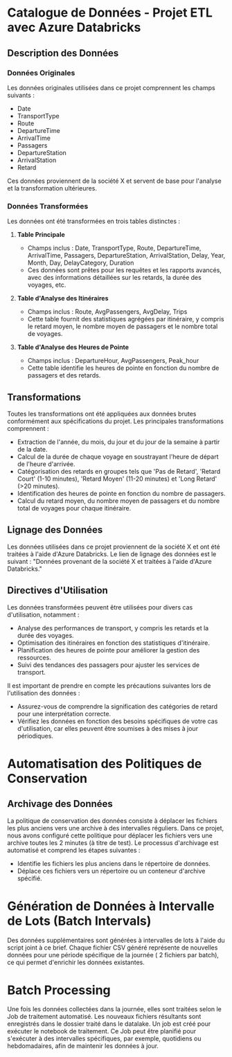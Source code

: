 # Catalogue de Données - Projet ETL avec Azure Databricks

## Description des Données

### Données Originales
Les données originales utilisées dans ce projet comprennent les champs suivants :
- Date
- TransportType
- Route
- DepartureTime
- ArrivalTime
- Passagers
- DepartureStation
- ArrivalStation
- Retard

Ces données proviennent de la société X et servent de base pour l'analyse et la transformation ultérieures.

### Données Transformées
Les données ont été transformées en trois tables distinctes :
1. **Table Principale**
   - Champs inclus : Date, TransportType, Route, DepartureTime, ArrivalTime, Passagers, DepartureStation, ArrivalStation, Delay, Year, Month, Day, DelayCategory, Duration
   - Ces données sont prêtes pour les requêtes et les rapports avancés, avec des informations détaillées sur les retards, la durée des voyages, etc.

2. **Table d'Analyse des Itinéraires**
   - Champs inclus : Route, AvgPassengers, AvgDelay, Trips
   - Cette table fournit des statistiques agrégées par itinéraire, y compris le retard moyen, le nombre moyen de passagers et le nombre total de voyages.

3. **Table d'Analyse des Heures de Pointe**
   - Champs inclus : DepartureHour, AvgPassengers, Peak_hour
   - Cette table identifie les heures de pointe en fonction du nombre de passagers et des retards.

## Transformations

Toutes les transformations ont été appliquées aux données brutes conformément aux spécifications du projet. Les principales transformations comprennent :
- Extraction de l'année, du mois, du jour et du jour de la semaine à partir de la date.
- Calcul de la durée de chaque voyage en soustrayant l'heure de départ de l'heure d'arrivée.
- Catégorisation des retards en groupes tels que 'Pas de Retard', 'Retard Court' (1-10 minutes), 'Retard Moyen' (11-20 minutes) et 'Long Retard' (>20 minutes).
- Identification des heures de pointe en fonction du nombre de passagers.
- Calcul du retard moyen, du nombre moyen de passagers et du nombre total de voyages pour chaque itinéraire.

## Lignage des Données

Les données utilisées dans ce projet proviennent de la société X et ont été traitées à l'aide d'Azure Databricks. Le lien de lignage des données est le suivant : "Données provenant de la société X et traitées à l'aide d'Azure Databricks."

## Directives d'Utilisation

Les données transformées peuvent être utilisées pour divers cas d'utilisation, notamment :
- Analyse des performances de transport, y compris les retards et la durée des voyages.
- Optimisation des itinéraires en fonction des statistiques d'itinéraire.
- Planification des heures de pointe pour améliorer la gestion des ressources.
- Suivi des tendances des passagers pour ajuster les services de transport.

Il est important de prendre en compte les précautions suivantes lors de l'utilisation des données :
- Assurez-vous de comprendre la signification des catégories de retard pour une interprétation correcte.
- Vérifiez les données en fonction des besoins spécifiques de votre cas d'utilisation, car elles peuvent être soumises à des mises à jour périodiques.

# Automatisation des Politiques de Conservation

## Archivage des Données
La politique de conservation des données consiste à déplacer les fichiers les plus anciens vers une archive à des intervalles réguliers. Dans ce projet, nous avons configuré cette politique pour déplacer les fichiers vers une archive toutes les 2 minutes (à titre de test). Le processus d'archivage est automatisé et comprend les étapes suivantes :
- Identifie les fichiers les plus anciens dans le répertoire de données.
- Déplace ces fichiers vers un répertoire ou un conteneur d'archive spécifié.

# Génération de Données à Intervalle de Lots (Batch Intervals)

Des données supplémentaires sont générées à intervalles de lots à l'aide du script joint à ce brief. Chaque fichier CSV généré représente de nouvelles données pour une période spécifique de la journée ( 2 fichiers par batch), ce qui permet d'enrichir les données existantes.

# Batch Processing

Une fois les données collectées dans la journée, elles sont traitées selon le Job de traitement automatisé. Les nouveaux fichiers résultants sont enregistrés dans le dossier traité dans le datalake. Un job est créé pour exécuter le notebook de traitement. Ce Job peut être planifié pour s'exécuter à des intervalles spécifiques, par exemple, quotidiens ou hebdomadaires, afin de maintenir les données à jour.
